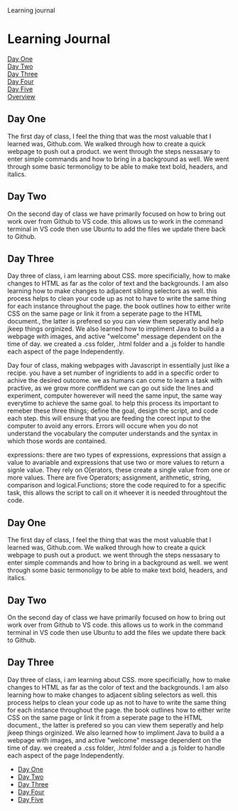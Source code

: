 Learning journal
<!DOCTYPE html>
 <!DOCTYPE html>
<html>
    <head>
        <title>learning jounal</title>
            <h1 id="top"> Learning Journal</h1>
                <a href="#Day_one">Day One</a><br />
                <a href="#Day_two">Day Two</a><br />
                <a href="#Day_three">Day Three</a><br />
                <a href="#Day_four">Day Four</a><br />
                <a href="#Day_five">Day Five</a><br />
                <a href="#overview">Overview</a><br />
            <h2 id="Day_one"> Day One</h2>
        </title>
    </head>
</html>
<p>The first day of class, I feel the thing that was the most valuable that I learned was, Github.com. We walked through how to create a quick webpage to push out a product. we went through the steps nessasary to enter simple commands and how to bring in a background as well. We went through some basic termonoligy to be able to make text bold, headers, and italics.
<h2 id="Day_two"> Day Two</h2>
<p>On the second day of class we have primarily focused on how to bring out work over from Github to VS code. this allows us to work in the command terminal in VS code then use Ubuntu to add the files we update there back to Github.
<h2 id="Day_three"> Day Three</h2>
<p> Day three of class, i am learning about CSS. more specificially, how to make changes to HTML as far as the color of text and the backgrounds. I am also learning how to make changes to adjacent sibling selectors as well. this process helps to clean your code up as not to have to write the same thing for each instance throughout the page. the book outlines how to either write CSS on the same page or link it from a seperate page to the HTML document., the latter is prefered so you can view them seperatly and help jkeep things orginized. 
We also learned how to impliment Java to build a a webpage with images, and active "welcome" message dependent on the time of day. we created a .css folder, .html folder and a .js folder to handle each aspect of the page Independently.
<p> Day four of class, making webpages with Javascript in essentially just like a recipe. you have a set number of ingridients to add in a specific order to achive the desired outcome. we as humans can come to learn a task with practive, as we grow more conffident we can go out side the lines and experiment, computer howerever will need the same input, the same way everytime to achieve the same goal. to help this process its important to remeber these three things; define the goal, design the script, and code each step. this will ensure that you are feeding the corect input to the computer to avoid any errors. Errors will occure when you do not understand the vocabulary the computer understands and the syntax in which those words are contained.</p>
<p>expressions: there are two types of expressions, expressions that assign a value to avariable and expressions that use two or more values to return a signle value. They rely on O[erators, these create a single value from one or more values. There are five Operators; assignment, arithmetic, string, comparison and logical.Functions; store the code required to for a specific task, this allows the script to call on it wheever it is needed throughtout the code.
</p>
            
<h2 id="Day_one"> Day One</h2>
<p>The first day of class, I feel the thing that was the most valuable that I learned was, Github.com. We walked through how to create a quick webpage to push out a product. we went through the steps nessasary to enter simple commands and how to bring in a background as well. we went through some basic termonoligy to be able to make text bold, headers, and italics.
<h2 id="Day_two"> Day Two</h2>
<p>On the second day of class we have primarily focused on how to bring out work over from Github to VS code. this allows us to work in the command terminal in VS code then use Ubuntu to add the files we update there back to Github.
<h2 id="Day_three"> Day Three</h2>
<p>Day three of class, i am learning about CSS. more specificially, how to make changes to HTML as far as the color of text and the backgrounds. I am also learning how to make changes to adjacent sibling selectors as well. this process helps to clean your code up as not to have to write the same thing for each instance throughout the page. the book outlines how to either write CSS on the same page or link it from a seperate page to the HTML document., the latter is prefered so you can view them seperatly and help jkeep things orginized. 
We also learned how to impliment Java to build a a webpage with images, and active "welcome" message dependent on the time of day. we created a .css folder, .html folder and a .js folder to handle each aspect of the page Independently.

<p>
    <ul>
        <li><a href="Day_one">Day One</a></li>
        <li><a href="Day_two">Day Two</a></li>
        <li><a href="Day_three">Day Three</a></li>
        <li><a href="Day_four">Day Four</a></li>
        <li><a href="Day_five">Day Five</a></li>
    </ul>
</P>
